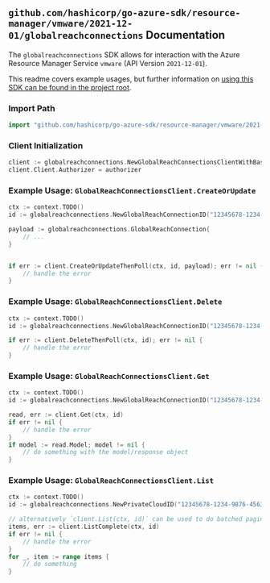 
## `github.com/hashicorp/go-azure-sdk/resource-manager/vmware/2021-12-01/globalreachconnections` Documentation

The `globalreachconnections` SDK allows for interaction with the Azure Resource Manager Service `vmware` (API Version `2021-12-01`).

This readme covers example usages, but further information on [using this SDK can be found in the project root](https://github.com/hashicorp/go-azure-sdk/tree/main/docs).

### Import Path

```go
import "github.com/hashicorp/go-azure-sdk/resource-manager/vmware/2021-12-01/globalreachconnections"
```


### Client Initialization

```go
client := globalreachconnections.NewGlobalReachConnectionsClientWithBaseURI("https://management.azure.com")
client.Client.Authorizer = authorizer
```


### Example Usage: `GlobalReachConnectionsClient.CreateOrUpdate`

```go
ctx := context.TODO()
id := globalreachconnections.NewGlobalReachConnectionID("12345678-1234-9876-4563-123456789012", "example-resource-group", "privateCloudValue", "globalReachConnectionValue")

payload := globalreachconnections.GlobalReachConnection{
	// ...
}


if err := client.CreateOrUpdateThenPoll(ctx, id, payload); err != nil {
	// handle the error
}
```


### Example Usage: `GlobalReachConnectionsClient.Delete`

```go
ctx := context.TODO()
id := globalreachconnections.NewGlobalReachConnectionID("12345678-1234-9876-4563-123456789012", "example-resource-group", "privateCloudValue", "globalReachConnectionValue")

if err := client.DeleteThenPoll(ctx, id); err != nil {
	// handle the error
}
```


### Example Usage: `GlobalReachConnectionsClient.Get`

```go
ctx := context.TODO()
id := globalreachconnections.NewGlobalReachConnectionID("12345678-1234-9876-4563-123456789012", "example-resource-group", "privateCloudValue", "globalReachConnectionValue")

read, err := client.Get(ctx, id)
if err != nil {
	// handle the error
}
if model := read.Model; model != nil {
	// do something with the model/response object
}
```


### Example Usage: `GlobalReachConnectionsClient.List`

```go
ctx := context.TODO()
id := globalreachconnections.NewPrivateCloudID("12345678-1234-9876-4563-123456789012", "example-resource-group", "privateCloudValue")

// alternatively `client.List(ctx, id)` can be used to do batched pagination
items, err := client.ListComplete(ctx, id)
if err != nil {
	// handle the error
}
for _, item := range items {
	// do something
}
```
